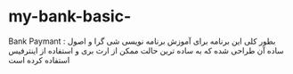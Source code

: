 # my-bank-basic-

Bank Paymant :
بطور کلی این برنامه برای آموزش برنامه نویسی شی گرا و اصول ساده آن طراحی شده که به ساده ترین حالت ممکن از ارث بری و استفاده از اینترفیس استفاده کرده است